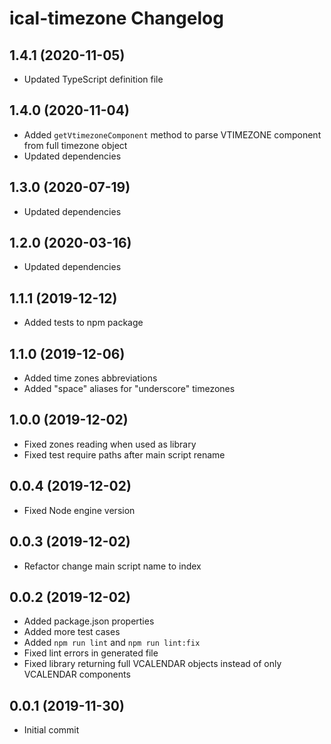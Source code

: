 # ical-timezone Changelog

## 1.4.1 (2020-11-05)

-  Updated TypeScript definition file

## 1.4.0 (2020-11-04)

-  Added `getVtimezoneComponent` method to parse VTIMEZONE component from full timezone object
-  Updated dependencies

## 1.3.0 (2020-07-19)

-  Updated dependencies

## 1.2.0 (2020-03-16)

-  Updated dependencies

## 1.1.1 (2019-12-12)

-   Added tests to npm package

## 1.1.0 (2019-12-06)

-   Added time zones abbreviations
-   Added "space" aliases for "underscore" timezones

## 1.0.0 (2019-12-02)

-   Fixed zones reading when used as library
-   Fixed test require paths after main script rename

## 0.0.4 (2019-12-02)

-   Fixed Node engine version

## 0.0.3 (2019-12-02)

-   Refactor change main script name to index

## 0.0.2 (2019-12-02)

-   Added package.json properties
-   Added more test cases
-   Added `npm run lint` and `npm run lint:fix`
-   Fixed lint errors in generated file
-   Fixed library returning full VCALENDAR objects instead of only VCALENDAR components

## 0.0.1 (2019-11-30)

-   Initial commit
